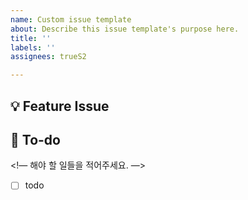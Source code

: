 ```yaml
---
name: Custom issue template
about: Describe this issue template's purpose here.
title: ''
labels: ''
assignees: trueS2

---
```


## 💡 Feature Issue
<!-- 관련 이슈에 대해 설명해주세요. -->

## 🌿  To-do
<!— 해야 할 일들을 적어주세요. —>
- [ ] todo

